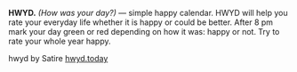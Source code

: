 **HWYD.** *(How was your day?)* — simple happy calendar.
HWYD will help you rate your everyday life whether it is happy or could be better. After 8 pm mark your day green or red depending on how it was: happy or not. Try to rate your whole year happy.

hwyd by Satire
[hwyd.today](https://hwyd.today)

